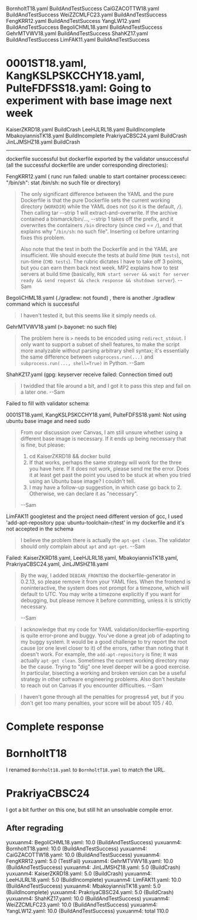 BornholtT18.yaml BuildAndTestSuccess
CaiGZACOTTW18.yaml BuildAndTestSuccess
WeiZZCMLFC23.yaml BuildAndTestSuccess
FengKRR12.yaml BuildAndTestSuccess
YangLW12.yaml BuildAndTestSuccess
BegoliCHML18.yaml BuildAndTestSuccess
GehrMTVWV18.yaml BuildAndTestSuccess
ShahKZ17.yaml BuildAndTestSuccess
LimFAK11.yaml BuildAndTestSuccess
# 0001ST18.yaml, KangKSLPSKCCHY18.yaml, PulteFDFSS18.yaml: Going to experiment with base image next week
KaiserZKRD18.yaml BuildCrash
LeeHJLRL18.yaml BuildIncomplete
MbakoyiannisTK18.yaml BuildIncomplete
PrakriyaCBSC24.yaml BuildCrash
JinLJMSHZ18.yaml BuildCrash

----

dockerfile successful but dockerfile exported by the validator unsuccessful (all the successful dockerfile are under
corresponding directories):

FengKRR12.yaml ( runc run failed: unable to start container process:cexec: "/bin/sh": stat /bin/sh: no such file or
directory)

> The only significant difference between the YAML and the pure Dockerfile is that the pure Dockerfile sets the current working directory (`WORKDIR`) while the YAML does not (so it is the default, `/`). Then  calling tar --strip 1 will extract-and-overwrite. If the archive contained a bismarck/bin/..., --strip 1 takes off the prefix, and it overwrites the containers `/bin` directory (since cwd == `/`), and that explains why "`/bin/sh`: no such file". Inserting `cd` before untarring fixes this problem.
>
> Also note that the test in both the Dockerfile and in the YAML are insufficient. We should execute the tests at _build time_ (`RUN tests`), not run-time (`CMD tests`). The rubric dictates I have to take off 3 points, but you can earn them back next week. MP2 explains how to test servers at build time (basically, `RUN start server && wait for server ready && send request && check response && shutdown server`).
> --Sam

BegoliCHML18.yaml (./gradlew: not found) , there is another ./gradlew command which is successful

> I haven't tested it, but this seems like it simply needs `cd`.

GehrMTVWV18.yaml (>.bayonet: no such file)

> The problem here is `>` needs to be encoded using `redirect_stdout`. I only want to support a subset of shell features, to make the script more analyzable without parsing arbitrary shell syntax; it's essentially the same difference between `subprocess.run(...)` and `subprocess.run(..., shell=True)` in Python.
> --Sam

ShahKZ17.yaml (gpg: keyserver receive failed: Connection timed out)

> I twiddled that file around a bit, and I got it to pass this step and fail on a later one. --Sam

Failed to fill with validator schema:

0001ST18.yaml, KangKSLPSKCCHY18.yaml, PulteFDFSS18.yaml: Not using ubuntu base image and need sudo

> From our discussion over Canvas, I am still unsure whether using a different base image is necessary. If it ends up being necessary that is fine, but please:
>
> 1. cd KaiserZKRD18 && docker build
> 2. If that works, perhaps the same strategy will work for the three you have here. If it does not work, please send me the error. Does it at least get past the point you used to be stuck at when you tried using an Ubuntu base image? I couldn't tell.
> 3. I may have a follow-up suggestion, in which case go back to 2. Otherwise, we can declare it as "necessary".
>
> --Sam

LimFAK11 googletest and the project need different version of gcc, I used 'add-apt-repository ppa:
ubuntu-toolchain-r/test' in my dockerfile and it's not accepted in the schema

> I believe the problem there is actually the `apt-get clean`. The validator should only complain about `apt` and `apt-get`. --Sam

Failed: KaiserZKRD18.yaml, LeeHJLRL18.yaml, MbakoyiannisTK18.yaml, PrakriyaCBSC24.yaml, JinLJMSHZ18.yaml

> By the way, I added `DEBIAN_FRONTEND` the dockerfile-generator in 0.2.13, so please remove it from your YAML files. When the frontend is noninteractive, the system does not prompt for a timezone, which will default to UTC. You may write a timezone explicitly if you want for debugging, but please remove it before committing, unless it is strictly necessary.
>
> --Sam

> I acknowledge that my code for YAML validation/dockerfile-exporting is quite error-prone and buggy. You've done a great job of adapting to my buggy system. It would be a good challenge to try report the root cause (or one level closer to it) of the errors, rather than noting that it doesn't work. For example, the `add-apt-repository` is fine; it was actually `apt-get clean`. Sometimes the current working directory may be the cause. Trying to "dig" one level deeper will be a good exercise. In particular, bisecting a working and broken version can be a useful strategy in other software engineering problems. Also don't hesitate to reach out on Canvas if you encounter difficulties. --Sam

> I haven't gone through all the penalties for progress4 yet, but if you don't get too many penalties, your score will be about 105 / 40.

# Complete response

# BornholtT18

I renamed `Bornholt18.yaml` to `BornholtT18.yaml` to match the URL.

# PrakriyaCBSC24

I got a bit further on this one, but still hit an unsolvable compile error.


## After regrading
yuxuanm4: BegoliCHML18.yaml: 10.0 (BuildAndTestSuccess)
yuxuanm4: BornholtT18.yaml: 10.0 (BuildAndTestSuccess)
yuxuanm4: CaiGZACOTTW18.yaml: 10.0 (BuildAndTestSuccess)
yuxuanm4: FengKRR12.yaml: 5.0 (TestFail)
yuxuanm4: GehrMTVWV18.yaml: 10.0 (BuildAndTestSuccess)
yuxuanm4: JinLJMSHZ18.yaml: 5.0 (BuildCrash)
yuxuanm4: KaiserZKRD18.yaml: 5.0 (BuildCrash)
yuxuanm4: LeeHJLRL18.yaml: 5.0 (BuildIncomplete)
yuxuanm4: LimFAK11.yaml: 10.0 (BuildAndTestSuccess)
yuxuanm4: MbakoyiannisTK18.yaml: 5.0 (BuildIncomplete)
yuxuanm4: PrakriyaCBSC24.yaml: 5.0 (BuildCrash)
yuxuanm4: ShahKZ17.yaml: 10.0 (BuildAndTestSuccess)
yuxuanm4: WeiZZCMLFC23.yaml: 10.0 (BuildAndTestSuccess)
yuxuanm4: YangLW12.yaml: 10.0 (BuildAndTestSuccess)
yuxuanm4: total 110.0